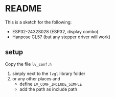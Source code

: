 # README #

This is a sketch for the following:
- ESP32-2432S028 (ESP32, display combo)
- Hanpose CL57 (but any stepper driver will work)

## setup ##
Copy the file `lv_conf.h`
1. simply next to the `lvgl` library folder
2. or any other places and
   - define `LV_CONF_INCLUDE_SIMPLE`
   - add the path as include path
